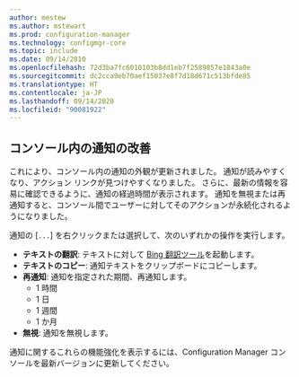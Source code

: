 ```yaml
---
author: mestew
ms.author: mstewart
ms.prod: configuration-manager
ms.technology: configmgr-core
ms.topic: include
ms.date: 09/14/2010
ms.openlocfilehash: 72d3ba7fc6010103b8dd1eb7f2589857e1843a0e
ms.sourcegitcommit: dc2cca9eb70aef15037e8f7d18d671c513bfde85
ms.translationtype: HT
ms.contentlocale: ja-JP
ms.lasthandoff: 09/14/2020
ms.locfileid: "90081922"
---
```

## <a name="improvements-to-in-console-notifications"></a><a name="bkmk_notifications"></a>コンソール内の通知の改善
<!--7410221-->
これにより、コンソール内の通知の外観が更新されました。 通知が読みやすくなり、アクション リンクが見つけやすくなりました。 さらに、最新の情報を容易に確認できるように、通知の経過時間が表示されます。 通知を無視または再通知すると、コンソール間でユーザーに対してそのアクションが永続化されるようになりました。

 通知の [`...`] を右クリックまたは選択して、次のいずれかの操作を実行します。
- **テキストの翻訳**: テキストに対して [Bing 翻訳ツール](https://www.bing.com/translator/)を起動します。
- **テキストのコピー**: 通知テキストをクリップボードにコピーします。
- **再通知**: 通知を指定された期間、再通知します。
   - 1 時間
   - 1 日
   - 1 週間
   - 1 か月
- **無視**: 通知を無視します。

通知に関するこれらの機能強化を表示するには、Configuration Manager コンソールを最新バージョンに更新してください。
